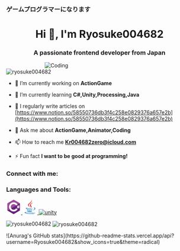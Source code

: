 ### ゲームプログラマーになります

<!--
**Ryosuke004682/Ryosuke004682** is a ✨ _special_ ✨ repository because its `README.md` (this file) appears on your GitHub profile.

Here are some ideas to get you started:

- 🔭 I’m currently working on ...
- 🌱 I’m currently learning ...
- 👯 I’m looking to collaborate on ...
- 🤔 I’m looking for help with ...
- 💬 Ask me about ...
- 📫 How to reach me: ...
- 😄 Pronouns: ...
- ⚡ Fun fact: ...
-->
<h1 align="center">Hi 👋, I'm Ryosuke004682</h1>
<h3 align="center">A passionate frontend developer from Japan</h3>
<img align="right" alt="Coding" width="400" src="https://www.gamespark.jp/imgs/p/XDbCbghKzVCeRs9WXItNCQoLUAcGBQQDAgEA/125158.jpg?zoom=spacing">

<p align="left"> <img src="https://komarev.com/ghpvc/?username=ryosuke004682&label=Profile%20views&color=0e75b6&style=flat" alt="ryosuke004682" /> </p>

- 🔭 I’m currently working on **ActionGame**

- 🌱 I’m currently learning **C#,Unity,Processing,Java**

- 📝 I regularly write articles on [https://www.notion.so/58550736db3f4c258e0829376a657e2b](https://www.notion.so/58550736db3f4c258e0829376a657e2b)

- 💬 Ask me about **ActionGame,Animator,Coding**

- 📫 How to reach me **Kr004682zero@icloud.com**

- ⚡ Fun fact **I want to be good at programming!**

<h3 align="left">Connect with me:</h3>
<p align="left">
</p>

<h3 align="left">Languages and Tools:</h3>
<p align="left"> <a href="https://www.w3schools.com/cs/" target="_blank" rel="noreferrer"> <img src="https://raw.githubusercontent.com/devicons/devicon/master/icons/csharp/csharp-original.svg" alt="csharp" width="40" height="40"/> </a> <a href="https://www.java.com" target="_blank" rel="noreferrer"> <img src="https://raw.githubusercontent.com/devicons/devicon/master/icons/java/java-original.svg" alt="java" width="40" height="40"/> </a> <a href="https://unity.com/" target="_blank" rel="noreferrer"> <img src="https://www.vectorlogo.zone/logos/unity3d/unity3d-icon.svg" alt="unity" width="40" height="40"/> </a> </p>

<p><img align="left" src="https://github-readme-stats.vercel.app/api/top-langs?username=ryosuke004682&show_icons=true&locale=en&layout=compact" alt="ryosuke004682" /></p>

<p>&nbsp;<img align="center" src="https://github-readme-stats.vercel.app/api?username=ryosuke004682&show_icons=true&locale=en" alt="ryosuke004682" /></p>
![Anurag's GitHub stats](https://github-readme-stats.vercel.app/api?username=Ryosuke004682&show_icons=true&theme=radical)


